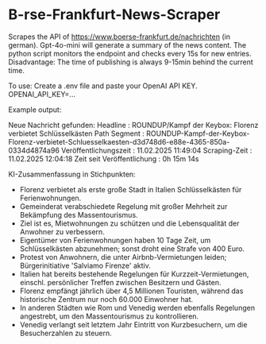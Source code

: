 # B-rse-Frankfurt-News-Scraper
Scrapes the API of https://www.boerse-frankfurt.de/nachrichten (in german). Gpt-4o-mini will generate a summary of the news content. 
The python script monitors the endpoint and checks every 15s for new entries. 
Disadvantage: The time of publishing is always 9-15min behind the current time.

To use: Create a .env file and paste your OpenAI API KEY. OPENAI_API_KEY=...

Example output:

Neue Nachricht gefunden:
  Headline                   : ROUNDUP/Kampf der Keybox: Florenz verbietet Schlüsselkästen
  Path Segment               : ROUNDUP-Kampf-der-Keybox-Florenz-verbietet-Schluesselkaesten-d3d748d6-e88e-4365-850a-0334d4874a96
  Veröffentlichungszeit      : 11.02.2025 11:49:04
  Scraping-Zeit              : 11.02.2025 12:04:18
  Zeit seit Veröffentlichung : 0h 15m 14s

KI-Zusammenfassung in Stichpunkten:
- Florenz verbietet als erste große Stadt in Italien Schlüsselkästen für Ferienwohnungen.
- Gemeinderat verabschiedete Regelung mit großer Mehrheit zur Bekämpfung des Massentourismus.
- Ziel ist es, Mietwohnungen zu schützen und die Lebensqualität der Anwohner zu verbessern.
- Eigentümer von Ferienwohnungen haben 10 Tage Zeit, um Schlüsselkästen abzunehmen; sonst droht eine Strafe von 400 Euro.
- Protest von Anwohnern, die unter Airbnb-Vermietungen leiden; Bürgerinitiative 'Salviamo Firenze' aktiv.
- Italien hat bereits bestehende Regelungen für Kurzzeit-Vermietungen, einschl. persönlicher Treffen zwischen Besitzern und Gästen.
- Florenz empfängt jährlich über 4,5 Millionen Touristen, während das historische Zentrum nur noch 60.000 Einwohner hat.
- In anderen Städten wie Rom und Venedig werden ebenfalls Regelungen angestrebt, um den Massentourismus zu kontrollieren.
- Venedig verlangt seit letztem Jahr Eintritt von Kurzbesuchern, um die Besucherzahlen zu steuern.
